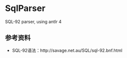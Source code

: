SqlParser
=========

SQL-92 parser, using antlr 4

<h2>参考资料</h2>
<ul>
<li>SQL-92语法：http://savage.net.au/SQL/sql-92.bnf.html</li>
</ul>
